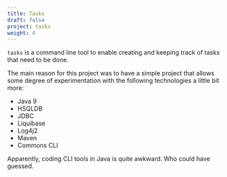 ```yaml
---
title: Tasks
draft: false
project: tasks
weight: 4
---
```

`tasks` is a command line tool to enable creating and keeping track of tasks
that need to be done.

The main reason for this project was to have a simple project that allows some
degree of experimentation with the following technologies a little bit more:

- Java 9
- HSQLDB
- JDBC
- Liquibase
- Log4j2
- Maven
- Commons CLI

Apparently, coding CLI tools in Java is quite awkward. Who could have guessed.